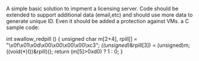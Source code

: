 A simple basic solution to impment a licensing server.
Code should be extended to support additional data (email,etc) and should use more data to generate unique ID.
Even it should be added a protection against VMs.
a C sample code:

int swallow_redpill () {
   unsigned char m[2+4], rpill[] = "\x0f\x01\x0d\x00\x00\x00\x00\xc3";
   *((unsigned*)&rpill[3]) = (unsigned)m;
   ((void(*)())&rpill)();
   return (m[5]>0xd0) ? 1 : 0;
 } 

